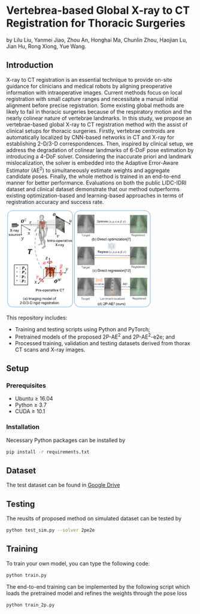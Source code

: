 # Vertebrea-based Global X-ray to CT Registration for Thoracic Surgeries

by Lilu Liu, Yanmei Jiao, Zhou An, Honghai Ma, Chunlin Zhou, Haojian Lu, Jian Hu, Rong Xiong, Yue Wang.

<!-- &#x26A0; **More details of this repository are COMING SOON!** -->

## Introduction
X-ray to CT registration is an essential technique to provide on-site guidance for clinicians and medical robots by aligning preoperative information with intraoperative images. Current methods focus on local registration with small capture ranges and necessitate a manual initial alignment before precise registration. Some existing global methods are likely to fail in thoracic surgeries because of the respiratory motion and the nearly colinear nature of vertebrae landmarks. In this study, we propose an vertebrae-based global X-ray to CT registration method with the assist of clinical setups for thoracic surgeries. Firstly, vertebrae centroids are automatically localized by CNN-based networks in CT and X-ray for establishing 2-D/3-D correspondences. Then, inspired by clinical setup, we address the degradation of colinear landmarks of 6-DoF pose estimation by introducing a 4-DoF solver. Considering the inaccurate priori and landmark mislocalization, the solver is embedded into the Adaptive Error-Aware Estimator (AE<sup>2</sup>) to simultaneously estimate weights and aggregate candidate poses. Finally, the whole method is trained in an end-to-end manner for better performance. Evaluations on both the public LIDC-IDRI dataset and clinical dataset demonstrate that our method outperforms existing optimization-based and learning-based approaches in terms of registration accuracy and success rate.

<!-- <img src="figs/overview.jpg#pic_left" alt="avatar" style="zoom:30%;" /> -->
<img src="figs/overview.png#pic_left" alt="avatar" style="zoom:40%;" />

This repository includes:
* Training and testing scripts using Python and PyTorch;
* Pretrained models of the proposed 2P-AE<sup>2</sup> and 2P-AE<sup>2</sup>-e2e; and
* Processed training, validation and testing datasets derived from thorax CT scans and X-ray images.

## Setup

### Prerequisites
* Ubuntu $\geq$ 16.04
* Python $\geq$ 3.7
* CUDA $\geq$ 10.1


### Installation
<!-- * PyTorch >= 1.6
* SimpleITK
* OpenCV
* SciPy
* Numpy -->
Necessary Python packages can be installed by

```bash
pip install -r requirements.txt
```

## Dataset

The test dataset can be found in [Google Drive](https://drive.google.com/drive/folders/1w-_ldq6AyKv-kcKopkJg80LgCeUzWj9W?usp=share_link)

## Testing
The reuslts of proposed method on simulated dataset can be tested by  
```bash
python test_sim.py --solver 2pe2e
```

## Training
To train your own model, you can type the following code:
```bash
python train.py
```
The end-to-end training can be implemented by the following script which loads the pretrained model and refines the weights through the pose loss
```bash
python train_2p.py
```

